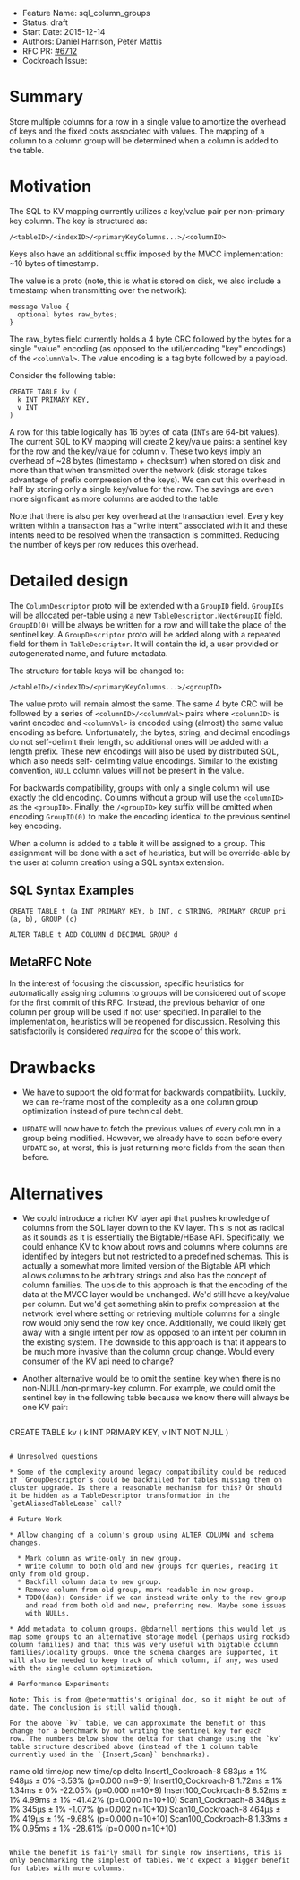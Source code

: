 - Feature Name: sql_column_groups
- Status: draft
- Start Date: 2015-12-14
- Authors: Daniel Harrison, Peter Mattis
- RFC PR: [#6712](https://github.com/cockroachdb/cockroach/pull/6712)
- Cockroach Issue:

# Summary

Store multiple columns for a row in a single value to amortize the
overhead of keys and the fixed costs associated with values. The
mapping of a column to a column group will be determined when a column
is added to the table.

# Motivation

The SQL to KV mapping currently utilizes a key/value pair per
non-primary key column. The key is structured as:

```
/<tableID>/<indexID>/<primaryKeyColumns...>/<columnID>
```

Keys also have an additional suffix imposed by the MVCC
implementation: ~10 bytes of timestamp.

The value is a proto (note, this is what is stored on disk, we also
include a timestamp when transmitting over the network):

```
message Value {
  optional bytes raw_bytes;
}
```

The raw_bytes field currently holds a 4 byte CRC followed by the bytes
for a single "value" encoding (as opposed to the util/encoding "key"
encodings) of the `<columnVal>`. The value encoding is a tag byte
followed by a payload.

Consider the following table:

```
CREATE TABLE kv (
  k INT PRIMARY KEY,
  v INT
)
```

A row for this table logically has 16 bytes of data (`INTs` are 64-bit
values). The current SQL to KV mapping will create 2 key/value pairs:
a sentinel key for the row and the key/value for column `v`. These two
keys imply an overhead of ~28 bytes (timestamp + checksum) when stored
on disk and more than that when transmitted over the network (disk
storage takes advantage of prefix compression of the keys). We can cut
this overhead in half by storing only a single key/value for the
row. The savings are even more significant as more columns are added
to the table.

Note that there is also per key overhead at the transaction
level. Every key written within a transaction has a "write intent"
associated with it and these intents need to be resolved when the
transaction is committed. Reducing the number of keys per row reduces
this overhead.

# Detailed design

The `ColumnDescriptor` proto will be extended with a `GroupID` field.
`GroupIDs` will be allocated per-table using a new
`TableDescriptor.NextGroupID` field. `GroupID(0)` will be always be
written for a row and will take the place of the sentinel key. A
`GroupDescriptor` proto will be added along with a repeated field for
them in `TableDescriptor`. It will contain the id, a user provided or
autogenerated name, and future metadata.

The structure for table keys will be changed to:

```
/<tableID>/<indexID>/<primaryKeyColumns...>/<groupID>
```

The value proto will remain almost the same. The same 4 byte CRC will
be followed by a series of `<columnID>/<columnVal>` pairs where
`<columnID>` is varint encoded and `<columnVal>` is encoded using
(almost) the same value encoding as before. Unfortunately, the
bytes, string, and decimal encodings do not self-delimit their length,
so additional ones will be added with a length prefix. These new
encodings will also be used by distributed SQL, which also needs self-
delimiting value encodings. Similar to the existing convention, `NULL`
column values will not be present in the value.

For backwards compatibility, groups with only a single column will use
exactly the old encoding. Columns without a group will use the
`<columnID>` as the `<groupID>`. Finally, the `/<groupID>` key suffix
will be omitted when encoding `GroupID(0)` to make the encoding
identical to the previous sentinel key encoding.

When a column is added to a table it will be assigned to a group. This
assignment will be done with a set of heuristics, but will be
override-able by the user at column creation using a SQL syntax
extension.

## SQL Syntax Examples

`CREATE TABLE t (a INT PRIMARY KEY, b INT, c STRING, PRIMARY GROUP pri (a, b), GROUP (c)`

`ALTER TABLE t ADD COLUMN d DECIMAL GROUP d`

## MetaRFC Note

In the interest of focusing the discussion, specific heuristics for
automatically assigning columns to groups will be considered out of
scope for the first commit of this RFC. Instead, the previous behavior
of one column per group will be used if not user specified. In
parallel to the implementation, heuristics will be reopened for
discussion. Resolving this satisfactorily is considered _required_ for
the scope of this work.

# Drawbacks

* We have to support the old format for backwards compatibility.
Luckily, we can re-frame most of the complexity as a one column group
optimization instead of pure technical debt.

* `UPDATE` will now have to fetch the previous values of every column
in a group being modified. However, we already have to scan before
every `UPDATE` so, at worst, this is just returning more fields from
the scan than before.

# Alternatives

* We could introduce a richer KV layer api that pushes knowledge of
columns from the SQL layer down to the KV layer. This is not as
radical as it sounds as it is essentially the Bigtable/HBase
API. Specifically, we could enhance KV to know about rows and columns
where columns are identified by integers but not restricted to a
predefined schemas. This is actually a somewhat more limited version
of the Bigtable API which allows columns to be arbitrary strings and
also has the concept of column families. The upside to this approach
is that the encoding of the data at the MVCC layer would be
unchanged. We'd still have a key/value per column. But we'd get
something akin to prefix compression at the network level where
setting or retrieving multiple columns for a single row would only
send the row key once. Additionally, we could likely get away with a
single intent per row as opposed to an intent per column in the
existing system. The downside to this approach is that it appears to
be much more invasive than the column group change. Would every
consumer of the KV api need to change?

* Another alternative would be to omit the sentinel key when there is
no non-NULL/non-primary-key column. For example, we could omit the
sentinel key in the following table because we know there will always
be one KV pair:

  ```
CREATE TABLE kv (
  k INT PRIMARY KEY,
  v INT NOT NULL
)
```

# Unresolved questions

* Some of the complexity around legacy compatibility could be reduced
if `GroupDescriptor`s could be backfilled for tables missing them on
cluster upgrade. Is there a reasonable mechanism for this? Or should
it be hidden as a TableDescriptor transformation in the
`getAliasedTableLease` call?

# Future Work

* Allow changing of a column's group using ALTER COLUMN and schema changes.

  * Mark column as write-only in new group.
  * Write column to both old and new groups for queries, reading it only from old group.
  * Backfill column data to new group.
  * Remove column from old group, mark readable in new group.
  * TODO(dan): Consider if we can instead write only to the new group
    and read from both old and new, preferring new. Maybe some issues
    with NULLs.

* Add metadata to column groups. @bdarnell mentions this would let us
map some groups to an alternative storage model (perhaps using rocksdb
column families) and that this was very useful with bigtable column
families/locality groups. Once the schema changes are supported, it
will also be needed to keep track of which column, if any, was used
with the single column optimization.

# Performance Experiments

Note: This is from @petermattis's original doc, so it might be out of
date. The conclusion is still valid though.

For the above `kv` table, we can approximate the benefit of this
change for a benchmark by not writing the sentinel key for each
row. The numbers below show the delta for that change using the `kv`
table structure described above (instead of the 1 column table
currently used in the `{Insert,Scan}` benchmarks).

```
name                   old time/op    new time/op    delta
Insert1_Cockroach-8       983µs ± 1%     948µs ± 0%   -3.53%    (p=0.000 n=9+9)
Insert10_Cockroach-8     1.72ms ± 1%    1.34ms ± 0%  -22.05%   (p=0.000 n=10+9)
Insert100_Cockroach-8    8.52ms ± 1%    4.99ms ± 1%  -41.42%  (p=0.000 n=10+10)
Scan1_Cockroach-8         348µs ± 1%     345µs ± 1%   -1.07%  (p=0.002 n=10+10)
Scan10_Cockroach-8        464µs ± 1%     419µs ± 1%   -9.68%  (p=0.000 n=10+10)
Scan100_Cockroach-8      1.33ms ± 1%    0.95ms ± 1%  -28.61%  (p=0.000 n=10+10)
```

While the benefit is fairly small for single row insertions, this is
only benchmarking the simplest of tables. We'd expect a bigger benefit
for tables with more columns.

